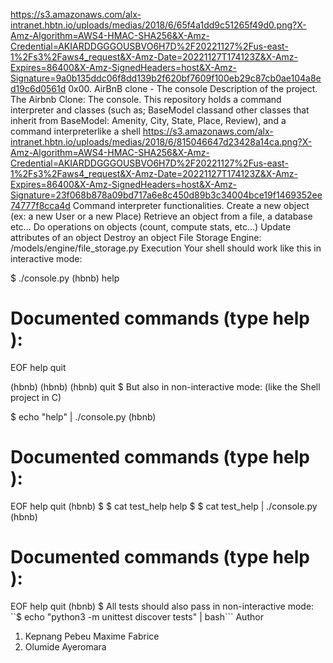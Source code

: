 https://s3.amazonaws.com/alx-intranet.hbtn.io/uploads/medias/2018/6/65f4a1dd9c51265f49d0.png?X-Amz-Algorithm=AWS4-HMAC-SHA256&X-Amz-Credential=AKIARDDGGGOUSBVO6H7D%2F20221127%2Fus-east-1%2Fs3%2Faws4_request&X-Amz-Date=20221127T174123Z&X-Amz-Expires=86400&X-Amz-SignedHeaders=host&X-Amz-Signature=9a0b135ddc06f8dd139b2f620bf7609f100eb29c87cb0ae104a8ed19c6d0561d
0x00. AirBnB clone - The console
Description of the project.
The Airbnb Clone: The console. This repository holds a command interpreter and classes (such as; BaseModel classand other classes that inherit from BaseModel: Amenity, City, State, Place, Review), and a command interpreterlike a shell
https://s3.amazonaws.com/alx-intranet.hbtn.io/uploads/medias/2018/6/815046647d23428a14ca.png?X-Amz-Algorithm=AWS4-HMAC-SHA256&X-Amz-Credential=AKIARDDGGGOUSBVO6H7D%2F20221127%2Fus-east-1%2Fs3%2Faws4_request&X-Amz-Date=20221127T174123Z&X-Amz-Expires=86400&X-Amz-SignedHeaders=host&X-Amz-Signature=23f068b878a09bd717a6e8c450d89b3c34004bce19f1469352ee74777f8cca4d
Command interpreter functionalities.
Create a new object (ex: a new User or a new Place)
Retrieve an object from a file, a database etc…
Do operations on objects (count, compute stats, etc…)
Update attributes of an object
Destroy an object
File Storage Engine:
/models/engine/file_storage.py
Execution
Your shell should work like this in interactive mode:

$ ./console.py
(hbnb) help

Documented commands (type help <topic>):
========================================
EOF  help  quit

(hbnb) 
(hbnb) 
(hbnb) quit
$
But also in non-interactive mode: (like the Shell project in C)

$ echo "help" | ./console.py
(hbnb)

Documented commands (type help <topic>):
========================================
EOF  help  quit
(hbnb) 
$
$ cat test_help
help
$
$ cat test_help | ./console.py
(hbnb)

Documented commands (type help <topic>):
========================================
EOF  help  quit
(hbnb) 
$
All tests should also pass in non-interactive mode: ``$ echo "python3 -m unittest discover tests" | bash```
Author
1. Kepnang Pebeu Maxime Fabrice
2. Olumide Ayeromara
